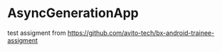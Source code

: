 # AsyncGenerationApp
test assigment from https://github.com/avito-tech/bx-android-trainee-assigment
